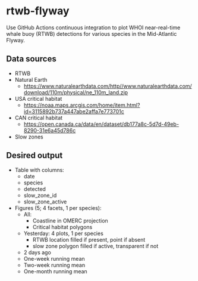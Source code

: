 
<!-- README.md is generated from README.Rmd. Please edit that file -->

# rtwb-flyway

<!-- badges: start -->
<!-- badges: end -->

Use GitHub Actions continuous integration to plot WHOI near-real-time
whale buoy (RTWB) detections for various species in the Mid-Atlantic
Flyway.

## Data sources

- RTWB
- Natural Earth
  - <https://www.naturalearthdata.com/http//www.naturalearthdata.com/download/110m/physical/ne_110m_land.zip>
- USA critical habitat
  - <https://noaa.maps.arcgis.com/home/item.html?id=3115892b737a447abe2affa7e773701c>
- CAN critical habitat
  - <https://open.canada.ca/data/en/dataset/db177a8c-5d7d-49eb-8290-31e6a45d786c>
- Slow zones

## Desired output

- Table with columns:
  - date
  - species
  - detected
  - slow_zone_id
  - slow_zone_active
- Figures (5; 4 facets, 1 per species):
  - All:
    - Coastline in OMERC projection
    - Critical habitat polygons
  - Yesterday: 4 plots, 1 per species
    - RTWB location filled if present, point if absent
    - slow zone polygon filled if active, transparent if not
  - 2 days ago
  - One-week running mean
  - Two-week running mean
  - One-month running mean

